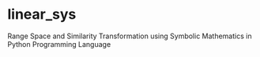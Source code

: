 # linear_sys
Range Space and Similarity Transformation using Symbolic Mathematics  in Python Programming Language
